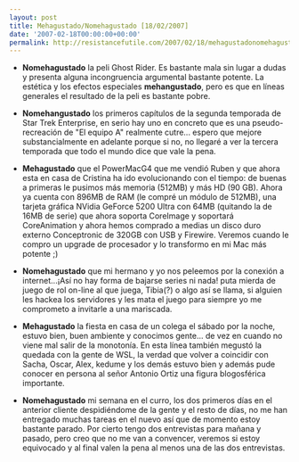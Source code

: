 ```yaml
---
layout: post
title: Mehagustado/Nomehagustado [18/02/2007]
date: '2007-02-18T00:00:00+00:00'
permalink: http://resistancefutile.com/2007/02/18/mehagustadonomehagustado-18022007/
---
```

- <span style="font-weight:bold;">Nomehagustado</span> la peli Ghost Rider. Es bastante mala sin lugar a dudas y presenta alguna incongruencia argumental bastante potente. La estética y los efectos especiales <span style="font-weight:bold;">mehangustado</span>, pero es que en líneas generales el resultado de la peli es bastante pobre.

- <span style="font-weight:bold;">Nomehangustado</span> los primeros capítulos de la segunda temporada de Star Trek Enterprise, en serio hay uno en concreto que es una pseudo-recreación de "El equipo A" realmente cutre... espero que mejore substancialmente en adelante porque si no, no llegaré a ver la tercera temporada que todo el mundo dice que vale la pena. 

- <span style="font-weight:bold;">Mehagustado</span> que el PowerMacG4 que me vendió Ruben y que ahora esta en casa de Cristina ha ido evolucionando con el tiempo: de buenas a primeras le pusimos más memoria (512MB) y más HD (90 GB). Ahora ya cuenta con 896MB de RAM (le compré un módulo de 512MB), una tarjeta gráfica NVidia GeForce 5200 Ultra con 64MB (quitando la de 16MB de serie) que ahora soporta CoreImage y soportará CoreAnimation y ahora hemos comprado a medias un disco duro externo Conceptronic de 320GB con USB y Firewire. Veremos cuando le compro un upgrade de procesador y lo transformo en mi Mac más potente ;)

- <span style="font-weight:bold;">Nomehagustado</span> que mi hermano y yo nos peleemos por la conexión a internet...¡Así no hay forma de bajarse series ni nada! puta mierda de juego de rol on-line al que juega, Tibia(?) o algo así se llama, si alguien les hackea los servidores y les mata el juego para siempre yo me comprometo a invitarle a una mariscada.

- <span style="font-weight:bold;">Mehagustado</span> la fiesta en casa de un colega el sábado por la noche, estuvo bien, buen ambiente y conocimos gente... de vez en cuando no viene mal salir de la monotonía. En esta línea también megustó la quedada con la gente de WSL, la verdad que volver a coincidir con Sacha, Oscar, Alex, kedume y los demás estuvo bien y además pude conocer en persona al señor Antonio Ortiz una figura blogosférica importante.

- <span style="font-weight:bold;">Nomehagustado</span> mi semana en el curro, los dos primeros días en el anterior cliente despidiéndome de la gente y el resto de días, no me han entregado muchas tareas en el nuevo así que de momento estoy bastante parado. Por cierto tengo dos entrevistas para mañana y pasado, pero creo que no me van a convencer, veremos si estoy equivocado y al final valen la pena al menos una de las dos entrevistas.
